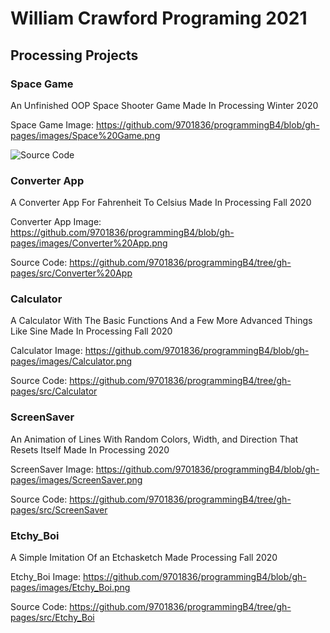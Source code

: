 # William Crawford Programing 2021

## Processing Projects


### Space Game

An Unfinished OOP Space Shooter Game Made In Processing Winter 2020

Space Game Image: https://github.com/9701836/programmingB4/blob/gh-pages/images/Space%20Game.png

![Source Code](https://github.com/9701836/programmingB4/tree/gh-pages/src/Space_boi?raw=true)

### Converter App

A Converter App For Fahrenheit To Celsius Made In Processing Fall 2020

Converter App Image: https://github.com/9701836/programmingB4/blob/gh-pages/images/Converter%20App.png

Source Code: https://github.com/9701836/programmingB4/tree/gh-pages/src/Converter%20App

### Calculator

A Calculator With The Basic Functions And a Few More Advanced Things Like Sine Made In Processing Fall 2020

Calculator Image: https://github.com/9701836/programmingB4/blob/gh-pages/images/Calculator.png

Source Code: https://github.com/9701836/programmingB4/tree/gh-pages/src/Calculator

### ScreenSaver

An Animation of Lines With Random Colors, Width, and Direction That Resets Itself Made In Processing 2020

ScreenSaver Image: https://github.com/9701836/programmingB4/blob/gh-pages/images/ScreenSaver.png

Source Code: https://github.com/9701836/programmingB4/tree/gh-pages/src/ScreenSaver

### Etchy_Boi

A Simple Imitation Of an Etchasketch Made Processing Fall 2020

Etchy_Boi Image: https://github.com/9701836/programmingB4/blob/gh-pages/images/Etchy_Boi.png

Source Code: https://github.com/9701836/programmingB4/tree/gh-pages/src/Etchy_Boi


